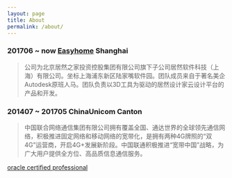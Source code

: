 ```yaml
---
layout: page
title: About
permalink: /about/
---
```


### 201706 ~ now [Easyhome](https://www.homestyler.com/) Shanghai  
>公司为北京居然之家投资控股集团有限公司旗下子公司居然软件科技（上海）有限公司。坐标上海浦东新区陆家嘴软件园。团队成员来自于著名美企Autodesk原班人马。团队负责以3D工具为驱动的居然设计家云设计平台的产品和开发。  

### 201407 ~ 201705 ChinaUnicom Canton 
>中国联合网络通信集团有限公司拥有覆盖全国、通达世界的全球领先通信网络，积极推进固定网络和移动网络的宽带化，是拥有两种4G牌照的“双4G”运营商，开启4G+发展新阶段。中国联通积极推进“宽带中国”战略，为广大用户提供全方位、高品质信息通信服务。  

[oracle certified professional](https://greenwichmt.github.io/resume/eCertificate.pdf)
